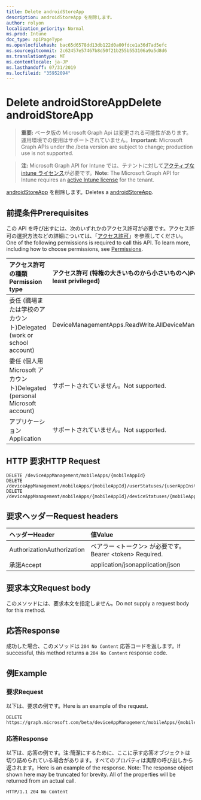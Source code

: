 ```yaml
---
title: Delete androidStoreApp
description: androidStoreApp を削除します。
author: rolyon
localization_priority: Normal
ms.prod: Intune
doc_type: apiPageType
ms.openlocfilehash: bac65d6578dd13db122d0a00fdce1a36d7ad5efc
ms.sourcegitcommit: 2c62457e57467b8d50f21b255b553106a9a5d8d6
ms.translationtype: MT
ms.contentlocale: ja-JP
ms.lasthandoff: 07/31/2019
ms.locfileid: "35952094"
---
```

# <a name="delete-androidstoreapp"></a><span data-ttu-id="f2078-103">Delete androidStoreApp</span><span class="sxs-lookup"><span data-stu-id="f2078-103">Delete androidStoreApp</span></span>

> <span data-ttu-id="f2078-104">**重要:** ベータ版の Microsoft Graph Api は変更される可能性があります。運用環境での使用はサポートされていません。</span><span class="sxs-lookup"><span data-stu-id="f2078-104">**Important:** Microsoft Graph APIs under the /beta version are subject to change; production use is not supported.</span></span>

> <span data-ttu-id="f2078-105">**注:** Microsoft Graph API for Intune では、テナントに対して[アクティブな intune ライセンス](https://go.microsoft.com/fwlink/?linkid=839381)が必要です。</span><span class="sxs-lookup"><span data-stu-id="f2078-105">**Note:** The Microsoft Graph API for Intune requires an [active Intune license](https://go.microsoft.com/fwlink/?linkid=839381) for the tenant.</span></span>

<span data-ttu-id="f2078-106">[androidStoreApp](../resources/intune-apps-androidstoreapp.md) を削除します。</span><span class="sxs-lookup"><span data-stu-id="f2078-106">Deletes a [androidStoreApp](../resources/intune-apps-androidstoreapp.md).</span></span>

## <a name="prerequisites"></a><span data-ttu-id="f2078-107">前提条件</span><span class="sxs-lookup"><span data-stu-id="f2078-107">Prerequisites</span></span>
<span data-ttu-id="f2078-p101">この API を呼び出すには、次のいずれかのアクセス許可が必要です。アクセス許可の選択方法などの詳細については、「[アクセス許可](/graph/permissions-reference)」を参照してください。</span><span class="sxs-lookup"><span data-stu-id="f2078-p101">One of the following permissions is required to call this API. To learn more, including how to choose permissions, see [Permissions](/graph/permissions-reference).</span></span>

|<span data-ttu-id="f2078-110">アクセス許可の種類</span><span class="sxs-lookup"><span data-stu-id="f2078-110">Permission type</span></span>|<span data-ttu-id="f2078-111">アクセス許可 (特権の大きいものから小さいものへ)</span><span class="sxs-lookup"><span data-stu-id="f2078-111">Permissions (from most to least privileged)</span></span>|
|:---|:---|
|<span data-ttu-id="f2078-112">委任 (職場または学校のアカウント)</span><span class="sxs-lookup"><span data-stu-id="f2078-112">Delegated (work or school account)</span></span>|<span data-ttu-id="f2078-113">DeviceManagementApps.ReadWrite.All</span><span class="sxs-lookup"><span data-stu-id="f2078-113">DeviceManagementApps.ReadWrite.All</span></span>|
|<span data-ttu-id="f2078-114">委任 (個人用 Microsoft アカウント)</span><span class="sxs-lookup"><span data-stu-id="f2078-114">Delegated (personal Microsoft account)</span></span>|<span data-ttu-id="f2078-115">サポートされていません。</span><span class="sxs-lookup"><span data-stu-id="f2078-115">Not supported.</span></span>|
|<span data-ttu-id="f2078-116">アプリケーション</span><span class="sxs-lookup"><span data-stu-id="f2078-116">Application</span></span>|<span data-ttu-id="f2078-117">サポートされていません。</span><span class="sxs-lookup"><span data-stu-id="f2078-117">Not supported.</span></span>|

## <a name="http-request"></a><span data-ttu-id="f2078-118">HTTP 要求</span><span class="sxs-lookup"><span data-stu-id="f2078-118">HTTP Request</span></span>
<!-- {
  "blockType": "ignored"
}
-->
``` http
DELETE /deviceAppManagement/mobileApps/{mobileAppId}
DELETE /deviceAppManagement/mobileApps/{mobileAppId}/userStatuses/{userAppInstallStatusId}/app
DELETE /deviceAppManagement/mobileApps/{mobileAppId}/deviceStatuses/{mobileAppInstallStatusId}/app
```

## <a name="request-headers"></a><span data-ttu-id="f2078-119">要求ヘッダー</span><span class="sxs-lookup"><span data-stu-id="f2078-119">Request headers</span></span>
|<span data-ttu-id="f2078-120">ヘッダー</span><span class="sxs-lookup"><span data-stu-id="f2078-120">Header</span></span>|<span data-ttu-id="f2078-121">値</span><span class="sxs-lookup"><span data-stu-id="f2078-121">Value</span></span>|
|:---|:---|
|<span data-ttu-id="f2078-122">Authorization</span><span class="sxs-lookup"><span data-stu-id="f2078-122">Authorization</span></span>|<span data-ttu-id="f2078-123">ベアラー &lt;トークン&gt; が必要です。</span><span class="sxs-lookup"><span data-stu-id="f2078-123">Bearer &lt;token&gt; Required.</span></span>|
|<span data-ttu-id="f2078-124">承諾</span><span class="sxs-lookup"><span data-stu-id="f2078-124">Accept</span></span>|<span data-ttu-id="f2078-125">application/json</span><span class="sxs-lookup"><span data-stu-id="f2078-125">application/json</span></span>|

## <a name="request-body"></a><span data-ttu-id="f2078-126">要求本文</span><span class="sxs-lookup"><span data-stu-id="f2078-126">Request body</span></span>
<span data-ttu-id="f2078-127">このメソッドには、要求本文を指定しません。</span><span class="sxs-lookup"><span data-stu-id="f2078-127">Do not supply a request body for this method.</span></span>

## <a name="response"></a><span data-ttu-id="f2078-128">応答</span><span class="sxs-lookup"><span data-stu-id="f2078-128">Response</span></span>
<span data-ttu-id="f2078-129">成功した場合、このメソッドは `204 No Content` 応答コードを返します。</span><span class="sxs-lookup"><span data-stu-id="f2078-129">If successful, this method returns a `204 No Content` response code.</span></span>

## <a name="example"></a><span data-ttu-id="f2078-130">例</span><span class="sxs-lookup"><span data-stu-id="f2078-130">Example</span></span>

### <a name="request"></a><span data-ttu-id="f2078-131">要求</span><span class="sxs-lookup"><span data-stu-id="f2078-131">Request</span></span>
<span data-ttu-id="f2078-132">以下は、要求の例です。</span><span class="sxs-lookup"><span data-stu-id="f2078-132">Here is an example of the request.</span></span>
``` http
DELETE https://graph.microsoft.com/beta/deviceAppManagement/mobileApps/{mobileAppId}
```

### <a name="response"></a><span data-ttu-id="f2078-133">応答</span><span class="sxs-lookup"><span data-stu-id="f2078-133">Response</span></span>
<span data-ttu-id="f2078-p102">以下は、応答の例です。注:簡潔にするために、ここに示す応答オブジェクトは切り詰められている場合があります。すべてのプロパティは実際の呼び出しから返されます。</span><span class="sxs-lookup"><span data-stu-id="f2078-p102">Here is an example of the response. Note: The response object shown here may be truncated for brevity. All of the properties will be returned from an actual call.</span></span>
``` http
HTTP/1.1 204 No Content
```





